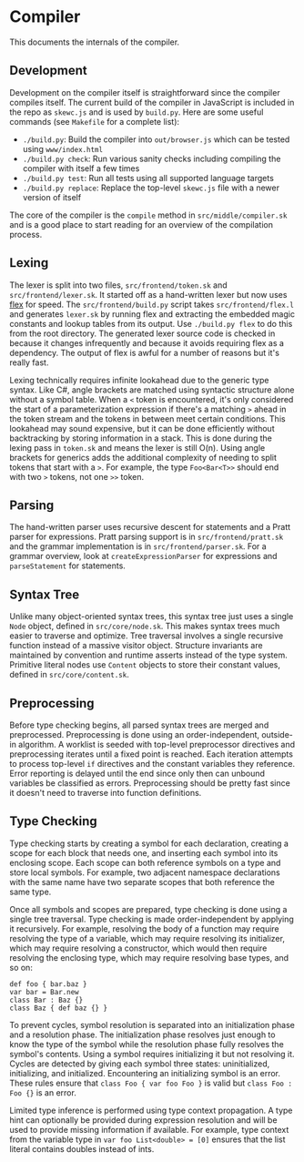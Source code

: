 # Compiler

This documents the internals of the compiler.

## Development

Development on the compiler itself is straightforward since the compiler compiles itself. The current build of the compiler in JavaScript is included in the repo as `skewc.js` and is used by `build.py`. Here are some useful commands (see `Makefile` for a complete list):

* `./build.py`: Build the compiler into `out/browser.js` which can be tested using `www/index.html`
* `./build.py check`: Run various sanity checks including compiling the compiler with itself a few times
* `./build.py test`: Run all tests using all supported language targets
* `./build.py replace`: Replace the top-level `skewc.js` file with a newer version of itself

The core of the compiler is the `compile` method in `src/middle/compiler.sk` and is a good place to start reading for an overview of the compilation process.

## Lexing

The lexer is split into two files, `src/frontend/token.sk` and `src/frontend/lexer.sk`. It started off as a hand-written lexer but now uses [flex](http://flex.sourceforge.net/) for speed. The `src/frontend/build.py` script takes `src/frontend/flex.l` and generates `lexer.sk` by running flex and extracting the embedded magic constants and lookup tables from its output. Use `./build.py flex` to do this from the root directory. The generated lexer source code is checked in because it changes infrequently and because it avoids requiring flex as a dependency. The output of flex is awful for a number of reasons but it's really fast.

Lexing technically requires infinite lookahead due to the generic type syntax. Like C#, angle brackets are matched using syntactic structure alone without a symbol table. When a `<` token is encountered, it's only considered the start of a parameterization expression if there's a matching `>` ahead in the token stream and the tokens in between meet certain conditions. This lookahead may sound expensive, but it can be done efficiently without backtracking by storing information in a stack. This is done during the lexing pass in `token.sk` and means the lexer is still O(n). Using angle brackets for generics adds the additional complexity of needing to split tokens that start with a `>`. For example, the type `Foo<Bar<T>>` should end with two `>` tokens, not one `>>` token.

## Parsing

The hand-written parser uses recursive descent for statements and a Pratt parser for expressions. Pratt parsing support is in `src/frontend/pratt.sk` and the grammar implementation is in `src/frontend/parser.sk`. For a grammar overview, look at `createExpressionParser` for expressions and `parseStatement` for statements.

## Syntax Tree

Unlike many object-oriented syntax trees, this syntax tree just uses a single `Node` object, defined in `src/core/node.sk`. This makes syntax trees much easier to traverse and optimize. Tree traversal involves a single recursive function instead of a massive visitor object. Structure invariants are maintained by convention and runtime asserts instead of the type system. Primitive literal nodes use `Content` objects to store their constant values, defined in `src/core/content.sk`.

## Preprocessing

Before type checking begins, all parsed syntax trees are merged and preprocessed. Preprocessing is done using an order-independent, outside-in algorithm. A worklist is seeded with top-level preprocessor directives and preprocessing iterates until a fixed point is reached. Each iteration attempts to process top-level `if` directives and the constant variables they reference. Error reporting is delayed until the end since only then can unbound variables be classified as errors. Preprocessing should be pretty fast since it doesn't need to traverse into function definitions.

## Type Checking

Type checking starts by creating a symbol for each declaration, creating a scope for each block that needs one, and inserting each symbol into its enclosing scope. Each scope can both reference symbols on a type and store local symbols. For example, two adjacent namespace declarations with the same name have two separate scopes that both reference the same type.

Once all symbols and scopes are prepared, type checking is done using a single tree traversal. Type checking is made order-independent by applying it recursively. For example, resolving the body of a function may require resolving the type of a variable, which may require resolving its initializer, which may require resolving a constructor, which would then require resolving the enclosing type, which may require resolving base types, and so on:

    def foo { bar.baz }
    var bar = Bar.new
    class Bar : Baz {}
    class Baz { def baz {} }

To prevent cycles, symbol resolution is separated into an initialization phase and a resolution phase. The initialization phase resolves just enough to know the type of the symbol while the resolution phase fully resolves the symbol's contents. Using a symbol requires initializing it but not resolving it. Cycles are detected by giving each symbol three states: uninitialized, initializing, and initialized. Encountering an initializing symbol is an error. These rules ensure that `class Foo { var foo Foo }` is valid but `class Foo : Foo {}` is an error.

Limited type inference is performed using type context propagation. A type hint can optionally be provided during expression resolution and will be used to provide missing information if available. For example, type context from the variable type in `var foo List<double> = [0]` ensures that the list literal contains doubles instead of ints.

